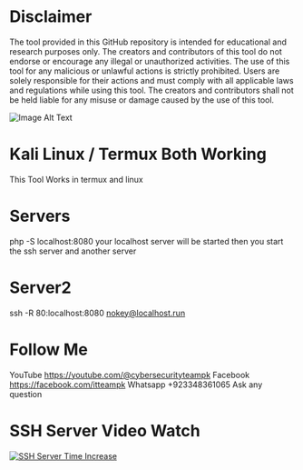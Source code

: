 # Disclaimer
The tool provided in this GitHub repository is intended for educational and research purposes only. The creators and contributors of this tool do not endorse or encourage any illegal or unauthorized activities. The use of this tool for any malicious or unlawful actions is strictly prohibited.
Users are solely responsible for their actions and must comply with all applicable laws and regulations while using this tool. The creators and contributors shall not be held liable for any misuse or damage caused by the use of this tool.


![Image Alt Text](https://cybersecurityteampk1.blogspot.com/3599880118825281094/3657417606836609071)


# Kali Linux / Termux Both Working
This Tool Works in termux and linux

# Servers
php -S localhost:8080
your localhost server will be started
then you start the ssh server and another server

# Server2
ssh -R 80:localhost:8080 nokey@localhost.run

# Follow Me
YouTube
https://youtube.com/@cybersecurityteampk
Facebook
https://facebook.com/itteampk
Whatsapp
+923348361065
Ask any question

# SSH Server Video Watch
[![SSH Server Time Increase](https://img.youtube.com/vi/DRV3n6b2NGg/0.jpg)](https://www.youtube.com/watch?v=DRV3n6b2NGg)

